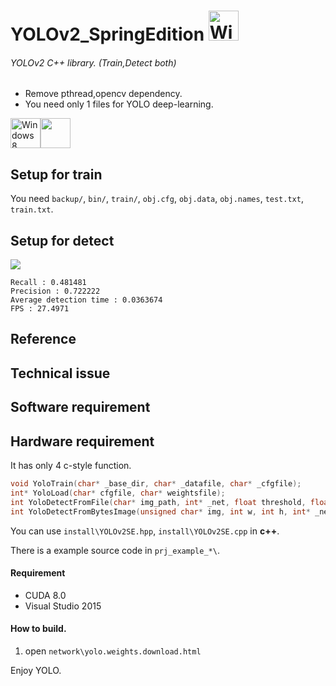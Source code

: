 # YOLOv2_SpringEdition <img src="https://i.imgur.com/oYejfWp.png" title="Windows8" width="48">
###### YOLOv2 C++ library. (Train,Detect both)

* Remove pthread,opencv dependency.
* You need only 1 files for YOLO deep-learning.

<img src="https://i.imgur.com/ElCyyzT.png" title="Windows8" width="48"><img src="https://i.imgur.com/O5bye0l.png" width="48">



## Setup for train
You need `backup/`, `bin/`, `train/`, `obj.cfg`, `obj.data`, `obj.names`, `test.txt`, `train.txt`.


## Setup for detect

![](https://i.imgur.com/XjTlCMi.jpg)
```
Recall : 0.481481
Precision : 0.722222
Average detection time : 0.0363674
FPS : 27.4971
```
## Reference

## Technical issue

## Software requirement

## Hardware requirement



It has only 4 c-style function.

```cpp
void YoloTrain(char* _base_dir, char* _datafile, char* _cfgfile);
int* YoloLoad(char* cfgfile, char* weightsfile);
int YoloDetectFromFile(char* img_path, int* _net, float threshold, float* result, int result_sz);
int YoloDetectFromBytesImage(unsigned char* img, int w, int h, int* _net, float threshold, float* result, int result_sz);
```
You can use `install\YOLOv2SE.hpp`, `install\YOLOv2SE.cpp` in **c++**.

There is a example source code in `prj_example_*\`.

#### Requirement
* CUDA 8.0
* Visual Studio 2015

#### How to build.
1. open `network\yolo.weights.download.html`

Enjoy YOLO.
